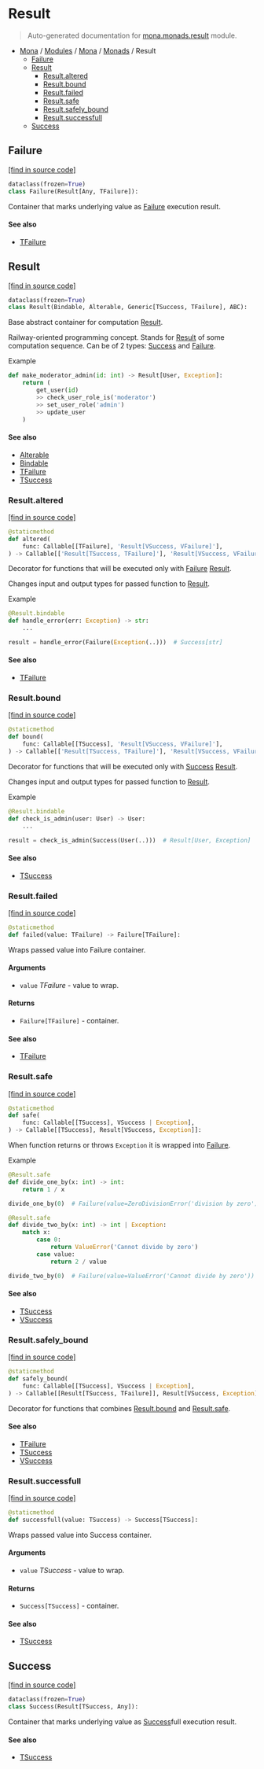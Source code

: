 # Result

> Auto-generated documentation for [mona.monads.result](https://github.com/katunilya/mona/blob/main/mona/monads/result.py) module.

- [Mona](../../README.md#mona) / [Modules](../../MODULES.md#mona-modules) / [Mona](../index.md#mona) / [Monads](index.md#monads) / Result
    - [Failure](#failure)
    - [Result](#result)
        - [Result.altered](#resultaltered)
        - [Result.bound](#resultbound)
        - [Result.failed](#resultfailed)
        - [Result.safe](#resultsafe)
        - [Result.safely_bound](#resultsafely_bound)
        - [Result.successfull](#resultsuccessfull)
    - [Success](#success)

## Failure

[[find in source code]](https://github.com/katunilya/mona/blob/main/mona/monads/result.py#L179)

```python
dataclass(frozen=True)
class Failure(Result[Any, TFailure]):
```

Container that marks underlying value as [Failure](#failure) execution result.

#### See also

- [TFailure](#tfailure)

## Result

[[find in source code]](https://github.com/katunilya/mona/blob/main/mona/monads/result.py#L17)

```python
dataclass(frozen=True)
class Result(Bindable, Alterable, Generic[TSuccess, TFailure], ABC):
```

Base abstract container for computation [Result](#result).

Railway-oriented programming concept. Stands for [Result](#result) of some computation
sequence. Can be of 2 types: [Success](#success) and [Failure](#failure).

Example

```python
def make_moderator_admin(id: int) -> Result[User, Exception]:
    return (
        get_user(id)
        >> check_user_role_is('moderator')
        >> set_user_role('admin')
        >> update_user
    )
```

#### See also

- [Alterable](core.md#alterable)
- [Bindable](core.md#bindable)
- [TFailure](#tfailure)
- [TSuccess](#tsuccess)

### Result.altered

[[find in source code]](https://github.com/katunilya/mona/blob/main/mona/monads/result.py#L78)

```python
@staticmethod
def altered(
    func: Callable[[TFailure], 'Result[VSuccess, VFailure]'],
) -> Callable[['Result[TSuccess, TFailure]'], 'Result[VSuccess, VFailure]']:
```

Decorator for functions that will be executed only with [Failure](#failure) [Result](#result).

Changes input and output types for passed function to [Result](#result).

Example

```python
@Result.bindable
def handle_error(err: Exception) -> str:
    ...

result = handle_error(Failure(Exception(..)))  # Success[str]
```

#### See also

- [TFailure](#tfailure)

### Result.bound

[[find in source code]](https://github.com/katunilya/mona/blob/main/mona/monads/result.py#L55)

```python
@staticmethod
def bound(
    func: Callable[[TSuccess], 'Result[VSuccess, VFailure]'],
) -> Callable[['Result[TSuccess, TFailure]'], 'Result[VSuccess, VFailure]']:
```

Decorator for functions that will be executed only with [Success](#success) [Result](#result).

Changes input and output types for passed function to [Result](#result).

Example

```python
@Result.bindable
def check_is_admin(user: User) -> User:
    ...

result = check_is_admin(Success(User(..)))  # Result[User, Exception]
```

#### See also

- [TSuccess](#tsuccess)

### Result.failed

[[find in source code]](https://github.com/katunilya/mona/blob/main/mona/monads/result.py#L151)

```python
@staticmethod
def failed(value: TFailure) -> Failure[TFailure]:
```

Wraps passed value into Failure container.

#### Arguments

- `value` *TFailure* - value to wrap.

#### Returns

- `Failure[TFailure]` - container.

#### See also

- [TFailure](#tfailure)

### Result.safe

[[find in source code]](https://github.com/katunilya/mona/blob/main/mona/monads/result.py#L101)

```python
@staticmethod
def safe(
    func: Callable[[TSuccess], VSuccess | Exception],
) -> Callable[[TSuccess], Result[VSuccess, Exception]]:
```

When function returns or throws `Exception` it is wrapped into [Failure](#failure).

Example

```python
@Result.safe
def divide_one_by(x: int) -> int:
    return 1 / x

divide_one_by(0)  # Failure(value=ZeroDivisionError('division by zero'))

@Result.safe
def divide_two_by(x: int) -> int | Exception:
    match x:
        case 0:
            return ValueError('Cannot divide by zero')
        case value:
            return 2 / value

divide_two_by(0)  # Failure(value=ValueError('Cannot divide by zero'))
```

#### See also

- [TSuccess](#tsuccess)
- [VSuccess](#vsuccess)

### Result.safely_bound

[[find in source code]](https://github.com/katunilya/mona/blob/main/mona/monads/result.py#L163)

```python
@staticmethod
def safely_bound(
    func: Callable[[TSuccess], VSuccess | Exception],
) -> Callable[[Result[TSuccess, TFailure]], Result[VSuccess, Exception]]:
```

Decorator for functions that combines [Result.bound](#resultbound) and [Result.safe](#resultsafe).

#### See also

- [TFailure](#tfailure)
- [TSuccess](#tsuccess)
- [VSuccess](#vsuccess)

### Result.successfull

[[find in source code]](https://github.com/katunilya/mona/blob/main/mona/monads/result.py#L139)

```python
@staticmethod
def successfull(value: TSuccess) -> Success[TSuccess]:
```

Wraps passed value into Success container.

#### Arguments

- `value` *TSuccess* - value to wrap.

#### Returns

- `Success[TSuccess]` - container.

#### See also

- [TSuccess](#tsuccess)

## Success

[[find in source code]](https://github.com/katunilya/mona/blob/main/mona/monads/result.py#L172)

```python
dataclass(frozen=True)
class Success(Result[TSuccess, Any]):
```

Container that marks underlying value as [Success](#success)full execution result.

#### See also

- [TSuccess](#tsuccess)
